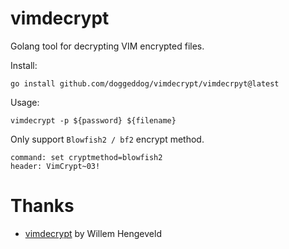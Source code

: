 # vimdecrypt

Golang tool for decrypting VIM encrypted files.

Install:
```shell
go install github.com/doggeddog/vimdecrypt/vimdecrpyt@latest
```

Usage:
```shell
vimdecrypt -p ${password} ${filename}
```

Only support `Blowfish2 / bf2` encrypt method.
```shell
command: set cryptmethod=blowfish2
header: VimCrypt~03!
```

Thanks
================

* [vimdecrypt](https://github.com/nlitsme/vimdecrypt) by Willem Hengeveld